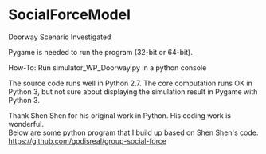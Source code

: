# SocialForceModel

  Doorway Scenario Investigated
  
  Pygame is needed to run the program (32-bit or 64-bit).   
  
  How-To: Run simulator_WP_Doorway.py in a python console
  
  The source code runs well in Python 2.7. The core computation runs OK in Python 3, but not sure about displaying the simulation result in Pygame with Python 3.

Thank Shen Shen for his original work in Python.  His coding work is wonderful.  
Below are some python program that I build up based on Shen Shen's code.    
https://github.com/godisreal/group-social-force
